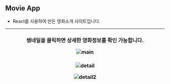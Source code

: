 ## Movie App
- React를 사용하여 만든 영화소개 사이트입니다.

<hr>

<h3 align="center"> 썸네일을 클릭하면 상세한 영화정보를 확인 가능합니다.
  
![main](https://user-images.githubusercontent.com/66048317/94666889-01a4b700-0349-11eb-84d0-fd3d21196407.jpg)

<h3 align="center">
  
![detail](https://user-images.githubusercontent.com/66048317/94666896-036e7a80-0349-11eb-890f-f32eb6e6057e.jpg)


![detail2](https://user-images.githubusercontent.com/66048317/94666900-049fa780-0349-11eb-8641-926e23bc47da.jpg)
